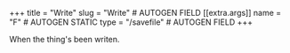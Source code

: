 +++
title = "Write"
slug = "Write" # AUTOGEN FIELD
[[extra.args]]
name = "F" # AUTOGEN STATIC
type = "/savefile" # AUTOGEN FIELD
+++

When the thing's been writen.